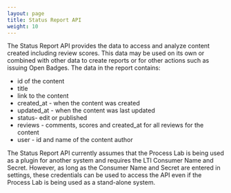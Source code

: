 ```yaml
---
layout: page
title: Status Report API
weight: 10
---
```


<p>The Status Report API provides the data to access and analyze content created including review scores. This data may be used on its own or combined with other data to create reports or for other actions such as issuing Open Badges. The data in the report contains:</p>

<ul>
<li>id of the content</li>
<li>title</li>
<li>link to the content</li>
<li>created_at - when the content was created</li>
<li>updated_at - when the content was last updated</li>
<li>status- edit or published</li>
<li>reviews - comments, scores and created_at for all reviews for the content</li>
<li>user - id and name of the content author</li>
</ul>

<p>The Status Report API currently assumes that the Process Lab is being used as a plugin for another system and requires the LTI Consumer Name and Secret. However, as long as the Consumer Name and Secret are entered in settings, these credentials can be used to access the API even if the Process Lab is being used as a stand-alone system.</p>
